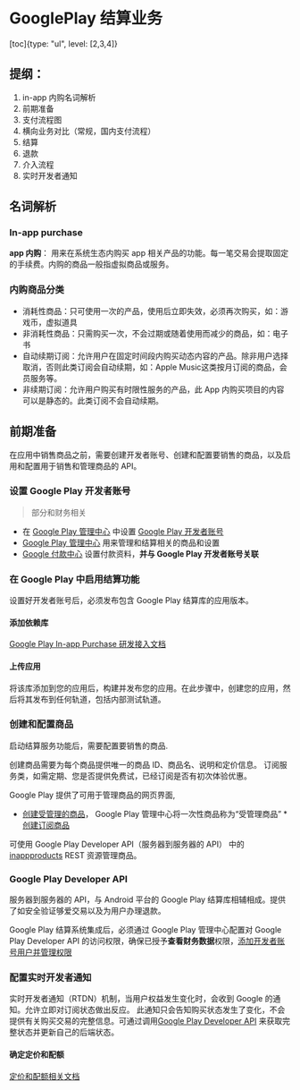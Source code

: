 # GooglePlay 结算业务

[toc]{type: "ul", level: [2,3,4]}

## 提纲：

1. in-app 内购名词解析
1. 前期准备
1. 支付流程图
1. 横向业务对比（常规，国内支付流程）
1. 结算
1. 退款
1. 介入流程
1. 实时开发者通知

## 名词解析

### In-app purchase 
**app 内购**： 用来在系统生态内购买 app 相关产品的功能。每一笔交易会提取固定的手续费。内购的商品一般指虚拟商品或服务。

### 内购商品分类
* 消耗性商品：只可使用一次的产品，使用后立即失效，必须再次购买，如：游戏币，虚拟道具
* 非消耗性商品：只需购买一次，不会过期或随着使用而减少的商品，如：电子书
* 自动续期订阅：允许用户在固定时间段内购买动态内容的产品。除非用户选择取消，否则此类订阅会自动续期，如：Apple Music这类按月订阅的商品，会员服务等。
* 非续期订阅：允许用户购买有时限性服务的产品，此 App 内购买项目的内容可以是静态的。此类订阅不会自动续期。

## 前期准备
在应用中销售商品之前，需要创建开发者账号、创建和配置要销售的商品，以及启用和配置用于销售和管理商品的 API。

### 设置 Google Play 开发者账号
> 部分和财务相关
* 在 [Google Play 管理中心](https://developer.android.google.cn/distribute/console) 中设置 [Google Play 开发者账号](https://support.google.com/googleplay/android-developer/answer/6112435)
* [Google Play 管理中心](https://developer.android.google.cn/distribute/console) 用来管理和结算相关的商品和设置
* [Google 付款中心](https://pay.google.com/) 设置付款资料，**并与 Google Play 开发者账号关联**

### 在 Google Play 中启用结算功能

设置好开发者账号后，必须发布包含 Google Play 结算库的应用版本。

#### 添加依赖库

[Google Play In-app Purchase 研发接入文档](./GooglePlay内购研发接入文档.md)

#### 上传应用

将该库添加到您的应用后，构建并发布您的应用。在此步骤中，创建您的应用，然后将其发布到任何轨道，包括内部测试轨道。

### 创建和配置商品
启动结算服务功能后，需要配置要销售的商品.

创建商品需要为每个商品提供唯一的商品 ID、商品名、说明和定价信息。
订阅服务类，如需定期、您是否提供免费试，已经订阅是否有初次体验优惠。

Google Play 提供了可用于管理商品的网页界面,
* [创建受管理的商品](https://support.google.com/googleplay/android-developer/answer/1153481)， Google Play 管理中心将一次性商品称为“受管理商品”
*[创建订阅商品](https://support.google.com/googleplay/android-developer/answer/140504?hl=zh-CN&ref_topic=3452890)

可使用 Google Play Developer API（服务器到服务器的 API） 中的[inappproducts](https://developers.google.cn/android-publisher/api-ref/rest/v3/inappproducts) REST 资源管理商品。

### Google Play Developer API 

服务器到服务器的 API，与 Android 平台的 Google Play 结算库相辅相成。提供了如安全验证够爱交易以及为用户办理退款。

Google Play 结算系统集成后，必须通过 Google Play 管理中心配置对 Google Play Developer API 的访问权限，确保已授予**查看财务数据**权限，[添加开发者账号用户并管理权限](https://support.google.com/googleplay/android-developer/answer/2528691)

### 配置实时开发者通知
实时开发者通知（RTDN）机制，当用户权益发生变化时，会收到 Google 的通知。允许立即对订阅状态做出反应。
此通知只会告知购买状态发生了变化，不会提供有关购买交易的完整信息。可通过调用[Google Play Developer API](https://developers.google.cn/android-publisher/api-ref/rest/v3/purchases.subscriptionsv2/get) 来获取完整状态并更新自己的后端状态。

#### 确定定价和配额

[定价和配额相关文档](https://cloud.google.com/pubsub/pricing)



